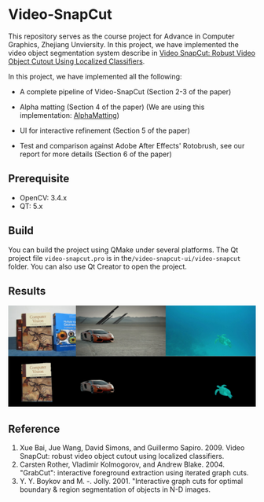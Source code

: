 # Video-SnapCut
This repository serves as the course project for Advance in Computer Graphics, Zhejiang Unviersity. In this project, we have implemented the video object segmentation system describe in [Video SnapCut: Robust Video Object Cutout Using Localized Classifiers](http://juew.org/publication/VideoSnapCut_lr.pdf).

In this project, we have implemented all the following:
- A complete pipeline of Video-SnapCut (Section 2-3 of the paper)

- Alpha matting (Section 4 of the paper) (We are using this implementation: [AlphaMatting](https://github.com/np-csu/AlphaMatting))

- UI for interactive refinement (Section 5 of the paper)

- Test and comparison against Adobe After Effects' Rotobrush, see our report for more details (Section 6 of the paper)

## Prerequisite
- OpenCV: 3.4.x
- QT: 5.x

## Build
You can build the project using QMake under several platforms. The Qt project file `video-snapcut.pro` is in the`/video-snapcut-ui/video-snapcut` folder. You can also use Qt Creator to open the project.

## Results

![Cutout Results](images/results.png)

## Reference
1. Xue Bai, Jue Wang, David Simons, and Guillermo Sapiro. 2009. Video SnapCut: robust video object cutout using localized classifiers.
2. Carsten Rother, Vladimir Kolmogorov, and Andrew Blake. 2004. "GrabCut": interactive foreground extraction using iterated graph cuts.
3. Y. Y. Boykov and M. -. Jolly. 2001. "Interactive graph cuts for optimal boundary & region segmentation of objects in N-D images.
